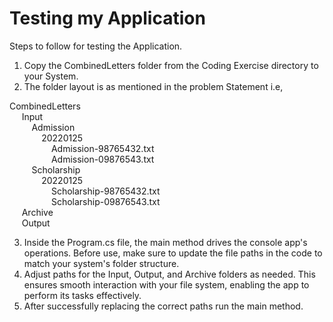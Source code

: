 # Testing my Application

Steps to follow for testing the Application.

1.	Copy the CombinedLetters folder from the Coding Exercise directory to your System.
2.	The folder layout is as mentioned in the problem Statement i.e, 


CombinedLetters<br>
&nbsp;&nbsp;&nbsp;&nbsp; Input <br>
&nbsp;&nbsp;&nbsp;&nbsp;&nbsp;&nbsp;&nbsp;&nbsp; Admission <br>
&nbsp;&nbsp;&nbsp;&nbsp;&nbsp;&nbsp;&nbsp;&nbsp;&nbsp;&nbsp;&nbsp;&nbsp; 20220125 <br>
&nbsp;&nbsp;&nbsp;&nbsp;&nbsp;&nbsp;&nbsp;&nbsp;&nbsp;&nbsp;&nbsp;&nbsp;&nbsp;&nbsp;&nbsp;&nbsp; Admission-98765432.txt <br>
&nbsp;&nbsp;&nbsp;&nbsp;&nbsp;&nbsp;&nbsp;&nbsp;&nbsp;&nbsp;&nbsp;&nbsp;&nbsp;&nbsp;&nbsp;&nbsp; Admission-09876543.txt<br>
&nbsp;&nbsp;&nbsp;&nbsp;&nbsp;&nbsp;&nbsp;&nbsp;		Scholarship<br>
&nbsp;&nbsp;&nbsp;&nbsp;&nbsp;&nbsp;&nbsp;&nbsp;&nbsp;&nbsp;&nbsp;&nbsp;			20220125<br>
&nbsp;&nbsp;&nbsp;&nbsp;&nbsp;&nbsp;&nbsp;&nbsp;&nbsp;&nbsp;&nbsp;&nbsp;&nbsp;&nbsp;&nbsp;&nbsp;				Scholarship-98765432.txt<br>
&nbsp;&nbsp;&nbsp;&nbsp;&nbsp;&nbsp;&nbsp;&nbsp;&nbsp;&nbsp;&nbsp;&nbsp;&nbsp;&nbsp;&nbsp;&nbsp;				Scholarship-09876543.txt<br>
&nbsp;&nbsp;&nbsp;&nbsp;	Archive<br>
&nbsp;&nbsp;&nbsp;&nbsp;	Output<br>


3.	Inside the Program.cs file, the main method drives the console app's operations. Before use, make sure to update the file paths in the code to match your system's folder structure. 
4.	Adjust paths for the Input, Output, and Archive folders as needed. This ensures smooth interaction with your file system, enabling the app to perform its tasks effectively.
5.	After successfully replacing the correct paths run the main method.
